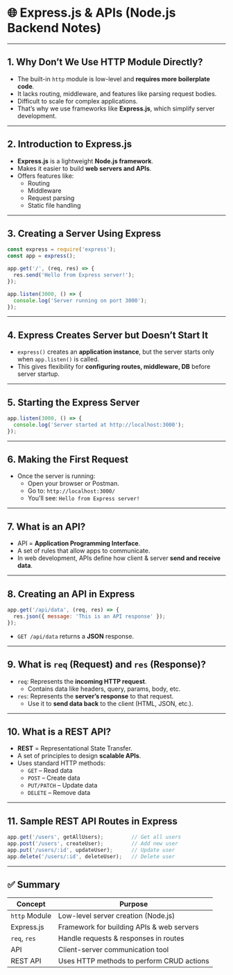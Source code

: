 
# 🌐 Express.js & APIs (Node.js Backend Notes)

---

## 1. **Why Don’t We Use HTTP Module Directly?**
- The built-in `http` module is low-level and **requires more boilerplate code**.
- It lacks routing, middleware, and features like parsing request bodies.
- Difficult to scale for complex applications.
- That’s why we use frameworks like **Express.js**, which simplify server development.

---

## 2. **Introduction to Express.js**
- **Express.js** is a lightweight **Node.js framework**.
- Makes it easier to build **web servers and APIs**.
- Offers features like:
  - Routing
  - Middleware
  - Request parsing
  - Static file handling

---

## 3. **Creating a Server Using Express**

```js
const express = require('express');
const app = express();

app.get('/', (req, res) => {
  res.send('Hello from Express server!');
});

app.listen(3000, () => {
  console.log('Server running on port 3000');
});
```

---

## 4. **Express Creates Server but Doesn’t Start It**
- `express()` creates an **application instance**, but the server starts only when `app.listen()` is called.
- This gives flexibility for **configuring routes, middleware, DB** before server startup.

---

## 5. **Starting the Express Server**
```js
app.listen(3000, () => {
  console.log('Server started at http://localhost:3000');
});
```

---

## 6. **Making the First Request**
- Once the server is running:
  - Open your browser or Postman.
  - Go to: `http://localhost:3000/`
  - You'll see: `Hello from Express server!`

---

## 7. **What is an API?**
- API = **Application Programming Interface**.
- A set of rules that allow apps to communicate.
- In web development, APIs define how client & server **send and receive data**.

---

## 8. **Creating an API in Express**

```js
app.get('/api/data', (req, res) => {
  res.json({ message: 'This is an API response' });
});
```

- `GET /api/data` returns a **JSON** response.

---

## 9. **What is `req` (Request) and `res` (Response)?**
- `req`: Represents the **incoming HTTP request**.
  - Contains data like headers, query, params, body, etc.
- `res`: Represents the **server’s response** to that request.
  - Use it to **send data back** to the client (HTML, JSON, etc.).

---

## 10. **What is a REST API?**
- **REST** = Representational State Transfer.
- A set of principles to design **scalable APIs**.
- Uses standard HTTP methods:
  - `GET` – Read data
  - `POST` – Create data
  - `PUT/PATCH` – Update data
  - `DELETE` – Remove data

---

## 11. **Sample REST API Routes in Express**
```js
app.get('/users', getAllUsers);         // Get all users
app.post('/users', createUser);         // Add new user
app.put('/users/:id', updateUser);      // Update user
app.delete('/users/:id', deleteUser);   // Delete user
```

---

## ✅ Summary
| Concept                | Purpose                                    |
|------------------------|--------------------------------------------|
| `http` Module          | Low-level server creation (Node.js)        |
| Express.js             | Framework for building APIs & web servers  |
| `req`, `res`           | Handle requests & responses in routes      |
| API                    | Client-server communication tool           |
| REST API               | Uses HTTP methods to perform CRUD actions  |
